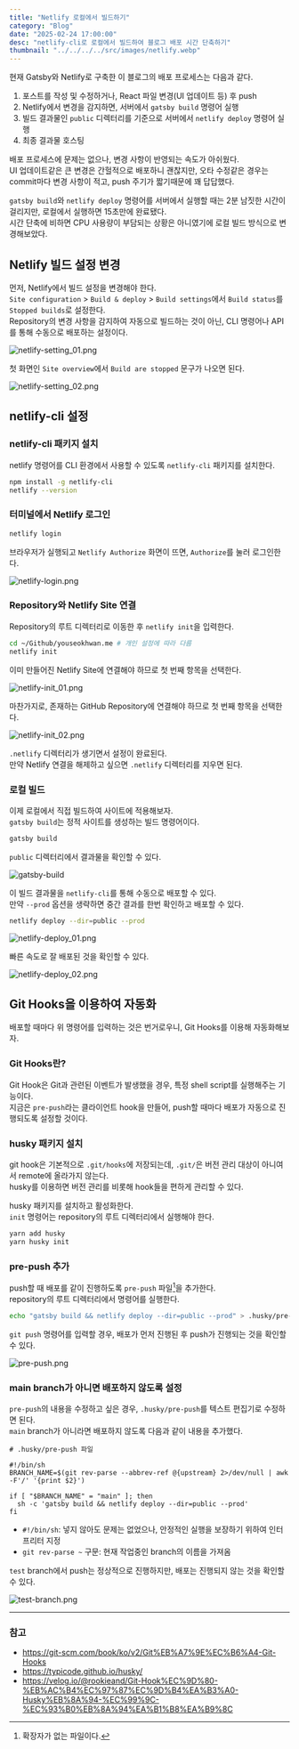 ```yaml
---
title: "Netlify 로컬에서 빌드하기"
category: "Blog"
date: "2025-02-24 17:00:00"
desc: "netlify-cli로 로컬에서 빌드하여 블로그 배포 시간 단축하기"
thumbnail: "../../../../src/images/netlify.webp"
---
```


현재 Gatsby와 Netlify로 구축한 이 블로그의 배포 프로세스는 다음과 같다.

1. 포스트를 작성 및 수정하거나, React 파일 변경(UI 업데이트 등) 후 push
2. Netlify에서 변경을 감지하면, 서버에서 `gatsby build` 명령어 실행
3. 빌드 결과물인 `public` 디렉터리를 기준으로 서버에서 `netlify deploy` 명령어 실행
4. 최종 결과물 호스팅

배포 프로세스에 문제는 없으나, 변경 사항이 반영되는 속도가 아쉬웠다.<br>
UI 업데이트같은 큰 변경은 간헐적으로 배포하니 괜찮지만, 오타 수정같은 경우는 commit마다 변경 사항이 적고, push 주기가 짧기때문에 꽤 답답했다.

`gatsby build`와 `netlify deploy` 명령어를 서버에서 실행할 때는 2분 남짓한 시간이 걸리지만, 로컬에서 실행하면 15초만에 완료됐다.<br>
시간 단축에 비하면 CPU 사용량이 부담되는 상황은 아니였기에 로컬 빌드 방식으로 변경해보았다.

## Netlify 빌드 설정 변경

먼저, Netlify에서 빌드 설정을 변경해야 한다.<br>
`Site configuration` > `Build & deploy` > `Build settings`에서 `Build status`를 `Stopped builds`로 설정한다.<br>
Repository의 변경 사항을 감지하여 자동으로 빌드하는 것이 아닌, CLI 명령어나 API를 통해 수동으로 배포하는 설정이다.

![netlify-setting_01.png](netlify-setting_01.png)

첫 화면인 `Site overview`에서 `Build are stopped` 문구가 나오면 된다.

![netlify-setting_02.png](netlify-setting_02.png)

## netlify-cli 설정

### netlify-cli 패키지 설치

netlify 명령어를 CLI 환경에서 사용할 수 있도록 `netlify-cli` 패키지를 설치한다.

```bash
npm install -g netlify-cli
netlify --version
```

### 터미널에서 Netlify 로그인

```bash
netlify login
```

브라우저가 실행되고 `Netlify Authorize` 화면이 뜨면, `Authorize`를 눌러 로그인한다.

![netlify-login.png](netlify-login.png)

### Repository와 Netlify Site 연결

Repository의 루트 디렉터리로 이동한 후 `netlify init`을 입력한다.

```bash
cd ~/Github/youseokhwan.me # 개인 설정에 따라 다름
netlify init
```

이미 만들어진 Netlify Site에 연결해야 하므로 첫 번째 항목을 선택한다.

![netlify-init_01.png](netlify-init_01.png)

마찬가지로, 존재하는 GitHub Repository에 연결해야 하므로 첫 번째 항목을 선택한다.

![netlify-init_02.png](netlify-init_02.png)

`.netlify` 디렉터리가 생기면서 설정이 완료된다.<br>
만약 Netlify 연결을 해제하고 싶으면 `.netlify` 디렉터리를 지우면 된다.

### 로컬 빌드

이제 로컬에서 직접 빌드하여 사이트에 적용해보자.<br>
`gatsby build`는 정적 사이트를 생성하는 빌드 명령어이다.

```bash
gatsby build
```

`public` 디렉터리에서 결과물을 확인할 수 있다.

![gatsby-build](gatsby-build.png)

이 빌드 결과물을 `netlify-cli`를 통해 수동으로 배포할 수 있다.<br>
만약 `--prod` 옵션을 생략하면 중간 결과를 한번 확인하고 배포할 수 있다.

```bash
netlify deploy --dir=public --prod
```

![netlify-deploy_01.png](netlify-deploy_01.png)

빠른 속도로 잘 배포된 것을 확인할 수 있다.

![netlify-deploy_02.png](netlify-deploy_02.png)

## Git Hooks을 이용하여 자동화

배포할 때마다 위 명령어를 입력하는 것은 번거로우니, Git Hooks를 이용해 자동화해보자.

### Git Hooks란?

Git Hook은 Git과 관련된 이벤트가 발생했을 경우, 특정 shell script를 실행해주는 기능이다.<br>
지금은 `pre-push`라는 클라이언트 hook을 만들어, push할 때마다 배포가 자동으로 진행되도록 설정할 것이다.

### husky 패키지 설치

git hook은 기본적으로 `.git/hooks`에 저장되는데, `.git/`은 버전 관리 대상이 아니여서 remote에 올라가지 않는다.<br>
husky를 이용하면 버전 관리를 비롯해 hook들을 편하게 관리할 수 있다.

husky 패키지를 설치하고 활성화한다.<br>
`init` 명령어는 repository의 루트 디렉터리에서 실행해야 한다.

```bash
yarn add husky
yarn husky init
```

### pre-push 추가

push할 때 배포를 같이 진행하도록 `pre-push` 파일[^1]을 추가한다.<br>
repository의 루트 디렉터리에서 명령어를 실행한다.

```bash
echo "gatsby build && netlify deploy --dir=public --prod" > .husky/pre-push
```

`git push` 명령어를 입력할 경우, 배포가 먼저 진행된 후 push가 진행되는 것을 확인할 수 있다.

![pre-push.png](pre-push.png)

### main branch가 아니면 배포하지 않도록 설정

`pre-push`의 내용을 수정하고 싶은 경우, `.husky/pre-push`를 텍스트 편집기로 수정하면 된다.<br>
`main` branch가 아니라면 배포하지 않도록 다음과 같이 내용을 추가했다.

```
# .husky/pre-push 파일

#!/bin/sh
BRANCH_NAME=$(git rev-parse --abbrev-ref @{upstream} 2>/dev/null | awk -F'/' '{print $2}')

if [ "$BRANCH_NAME" = "main" ]; then
  sh -c 'gatsby build && netlify deploy --dir=public --prod'
fi
```

* `#!/bin/sh`: 넣지 않아도 문제는 없었으나, 안정적인 실행을 보장하기 위하여 인터프리터 지정
* `git rev-parse ~` 구문: 현재 작업중인 branch의 이름을 가져옴

`test` branch에서 push는 정상적으로 진행하지만, 배포는 진행되지 않는 것을 확인할 수 있다.

![test-branch.png](test-branch.png)

---

### 참고

- https://git-scm.com/book/ko/v2/Git%EB%A7%9E%EC%B6%A4-Git-Hooks
- https://typicode.github.io/husky/
- https://velog.io/@rookieand/Git-Hook%EC%9D%80-%EB%AC%B4%EC%97%87%EC%9D%B4%EA%B3%A0-Husky%EB%8A%94-%EC%99%9C-%EC%93%B0%EB%8A%94%EA%B1%B8%EA%B9%8C

[^1]: 확장자가 없는 파일이다.